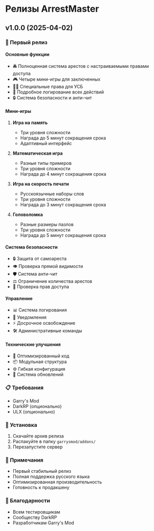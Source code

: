 # Релизы ArrestMaster

## v1.0.0 (2025-04-02)

### 🎉 Первый релиз

#### Основные функции
- 🚔 Полноценная система арестов с настраиваемыми правами доступа
- 🎮 Четыре мини-игры для заключенных
- 👮‍♂️ Специальные права для УСБ
- 📝 Подробное логирование всех действий
- 🔒 Система безопасности и анти-чит

#### Мини-игры
1. **Игра на память**
   - Три уровня сложности
   - Награда до 5 минут сокращения срока
   - Адаптивный интерфейс

2. **Математическая игра**
   - Разные типы примеров
   - Три уровня сложности
   - Награда до 4 минут сокращения срока

3. **Игра на скорость печати**
   - Русскоязычные наборы слов
   - Три уровня сложности
   - Награда до 3 минут сокращения срока

4. **Головоломка**
   - Разные размеры пазлов
   - Три уровня сложности
   - Награда до 5 минут сокращения срока

#### Система безопасности
- 🔒 Защита от самоареста
- 👁️ Проверка прямой видимости
- 🛡️ Система анти-чит
- ⚖️ Ограничение количества арестов
- 🔑 Проверка прав доступа

#### Управление
- 📊 Система логирования
- 🔔 Уведомления
- ⚡ Досрочное освобождение
- 🛠️ Административные команды

#### Технические улучшения
- 🚀 Оптимизированный код
- 📦 Модульная структура
- ⚙️ Гибкая конфигурация
- 🔄 Система обновлений

### 📋 Требования
- Garry's Mod
- DarkRP (опционально)
- ULX (опционально)

### 🚀 Установка
1. Скачайте архив релиза
2. Распакуйте в папку `garrysmod/addons/`
3. Перезапустите сервер

### 📝 Примечания
- Первый стабильный релиз
- Полная поддержка русского языка
- Оптимизированная производительность
- Готовность к продакшену

### 🙏 Благодарности
- Всем тестировщикам
- Сообществу DarkRP
- Разработчикам Garry's Mod 
